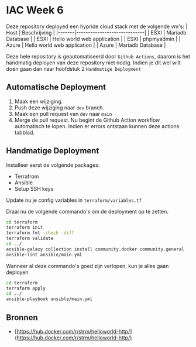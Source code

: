 # IAC Week 6

Deze repository deployed een hypride cloud stack met de volgende vm's:
| Host  | Beschrijving                |
|-------|-----------------------------|
| ESXI  | Mariadb Database            |
| ESXI  | Hello world web application |
| ESXI  | phpmyadmin                  |
| Azure | Hello world web application |
| Azure | Mariadb Database            |

Deze hele repository is geautomatiseerd door `Github Actions`, daarom is het handmatig deployen van deze repository niet nodig. Indien je dit wel wilt doen gaan dan naar hoofdstuk 2 `Handmatige Deployment`

## Automatische Deployment
1. Maak een wijziging.
2. Push deze wijziging naar `dev` branch.
3. Maak een pull request van `dev` naar `main`
4. Merge de pull request. Nu begint de Github Action workflow automatisch te lopen. Indien er errors ontstaan kunnen deze actions tabblad.

## Handmatige Deployment
Installeer eerst de volgende packages:
- Terrafrom
- Ansible
- Setup SSH keys

Update nu je config variables in `terraform/variables.tf`

Draai nu de volgende commando's om de deployment op te zetten.
```bash
cd terraform
terraform init
terraform fmt -check -diff
terraform validate
cd ../
ansible-galaxy collection install community.docker community.general
ansible-lint ansible/main.yml
```

Wanneer al deze commando's goed zijn verlopen, kun je alles gaan deployen
```bash
cd terraform
terraform apply
cd ../
ansible-playbook ansible/main.yml
```

## Bronnen
- [https://hub.docker.com/r/strm/helloworld-http/](https://hub.docker.com/r/strm/helloworld-http/)